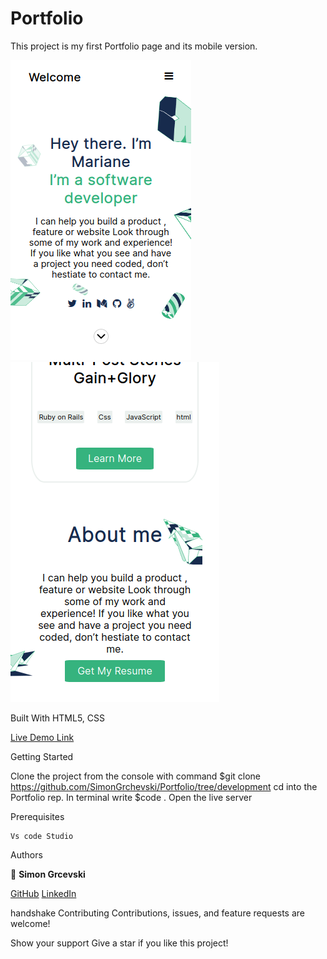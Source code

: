 # Portfolio

This project is my first Portfolio page and its mobile version.

![Screenshot](./ScreenShot1.png)\
![Screenshot](./ScreenShot2.png)

Built With HTML5, CSS

[Live Demo Link]( https://simongrchevski.github.io/Portfolio/ )

Getting Started

Clone the project from the console with command $git clone https://github.com/SimonGrchevski/Portfolio/tree/development
cd into the Portfolio rep.
In terminal write $code .
Open the live server

Prerequisites

    Vs code Studio
    
Authors

:bust_in_silhouette: **Simon Grcevski**

[GitHub]( https://github.com/SimonGrchevski )
[LinkedIn]( https://www.linkedin.com/in/simon-grchevski-682935209/ )



handshake Contributing Contributions, issues, and feature requests are welcome!

Show your support Give a star if you like this project!
